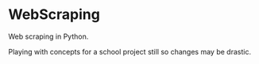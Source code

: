 # WebScraping
Web scraping in Python.

Playing with concepts for a school project still so changes may be drastic.
